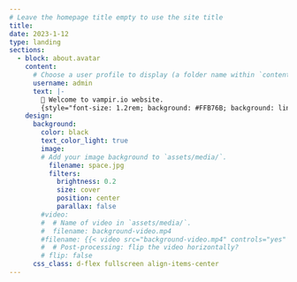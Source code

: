 ```yaml
---
# Leave the homepage title empty to use the site title
title:
date: 2023-1-12
type: landing
sections:
  - block: about.avatar
    content:
      # Choose a user profile to display (a folder name within `content/authors/`)
      username: admin
      text: |-
        👋 Welcome to vampir.io website.
        {style="font-size: 1.2rem; background: #FFB76B; background: linear-gradient(to right, #FFB76B 0%, #FFA73D 30%, #FF7C00 60%, #FF7F04 100%); -webkit-background-clip: text; -webkit-text-fill-color: transparent;"}
    design:
      background:
        color: black
        text_color_light: true
        image:
        # Add your image background to `assets/media/`.
          filename: space.jpg
          filters:
            brightness: 0.2
            size: cover
            position: center
            parallax: false
        #video:
        #  # Name of video in `assets/media/`.
        #  filename: background-video.mp4
        #filename: {{< video src="background-video.mp4" controls="yes" >}}
        #  # Post-processing: flip the video horizontally?
        # flip: false
      css_class: d-flex fullscreen align-items-center
---
```

